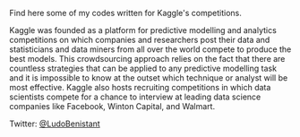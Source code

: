 Find here some of my codes written for Kaggle's competitions.

Kaggle was founded as a platform for predictive modelling and analytics competitions on which companies and researchers post their data and statisticians and data miners from all over the world compete to produce the best models. This crowdsourcing approach relies on the fact that there are countless strategies that can be applied to any predictive modelling task and it is impossible to know at the outset which technique or analyst will be most effective. Kaggle also hosts recruiting competitions in which data scientists compete for a chance to interview at leading data science companies like Facebook, Winton Capital, and Walmart.

Twitter: <a href="https://twitter.com/LudoBenistant">@LudoBenistant</a>

